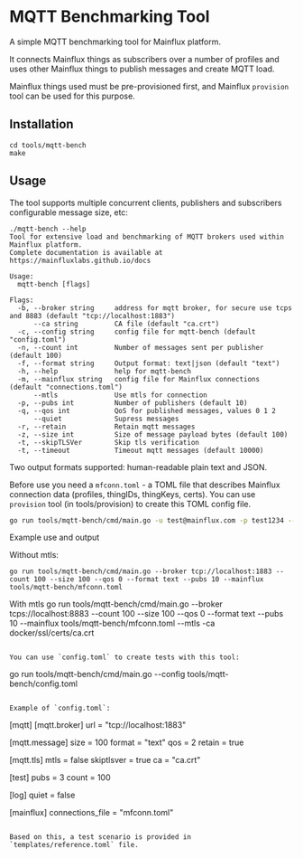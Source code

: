 # MQTT Benchmarking Tool

A simple MQTT benchmarking tool for Mainflux platform.

It connects Mainflux things as subscribers over a number of profiles and
uses other Mainflux things to publish messages and create MQTT load.

Mainflux things used must be pre-provisioned first, and Mainflux `provision` tool can be used for this purpose.

## Installation
```
cd tools/mqtt-bench
make
```

## Usage
The tool supports multiple concurrent clients, publishers and subscribers configurable message size, etc:

```
./mqtt-bench --help
Tool for extensive load and benchmarking of MQTT brokers used within Mainflux platform.
Complete documentation is available at https://mainfluxlabs.github.io/docs

Usage:
  mqtt-bench [flags]

Flags:
  -b, --broker string     address for mqtt broker, for secure use tcps and 8883 (default "tcp://localhost:1883")
      --ca string         CA file (default "ca.crt")
  -c, --config string     config file for mqtt-bench (default "config.toml")
  -n, --count int         Number of messages sent per publisher (default 100)
  -f, --format string     Output format: text|json (default "text")
  -h, --help              help for mqtt-bench
  -m, --mainflux string   config file for Mainflux connections (default "connections.toml")
      --mtls              Use mtls for connection
  -p, --pubs int          Number of publishers (default 10)
  -q, --qos int           QoS for published messages, values 0 1 2
      --quiet             Supress messages
  -r, --retain            Retain mqtt messages
  -z, --size int          Size of message payload bytes (default 100)
  -t, --skipTLSVer        Skip tls verification
  -t, --timeout           Timeout mqtt messages (default 10000)
```

Two output formats supported: human-readable plain text and JSON.

Before use you need a `mfconn.toml` - a TOML file that describes Mainflux connection data (profiles, thingIDs, thingKeys, certs).
You can use `provision` tool (in tools/provision) to create this TOML config file.

```bash
go run tools/mqtt-bench/cmd/main.go -u test@mainflux.com -p test1234 --host http://127.0.0.1 --num 100 > tools/mqtt-bench/mfconn.toml 
```

Example use and output

Without mtls:
```
go run tools/mqtt-bench/cmd/main.go --broker tcp://localhost:1883 --count 100 --size 100 --qos 0 --format text --pubs 10 --mainflux tools/mqtt-bench/mfconn.toml
```

With mtls
go run tools/mqtt-bench/cmd/main.go --broker tcps://localhost:8883 --count 100 --size 100 --qos 0 --format text --pubs 10 --mainflux tools/mqtt-bench/mfconn.toml --mtls -ca docker/ssl/certs/ca.crt
```

You can use `config.toml` to create tests with this tool:

```
go run tools/mqtt-bench/cmd/main.go --config tools/mqtt-bench/config.toml
```

Example of `config.toml`:

```
[mqtt]
  [mqtt.broker]
  url = "tcp://localhost:1883"

  [mqtt.message]
  size = 100
  format = "text"
  qos = 2
  retain = true

  [mqtt.tls]
  mtls = false
  skiptlsver = true
  ca = "ca.crt"

[test]
pubs = 3
count = 100

[log]
quiet = false

[mainflux]
connections_file = "mfconn.toml"
```

Based on this, a test scenario is provided in `templates/reference.toml` file.
